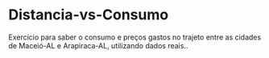 # Distancia-vs-Consumo
Exercício para saber o consumo e preços gastos no trajeto entre as cidades de Maceió-AL e Arapiraca-AL, utilizando dados reais.. 
